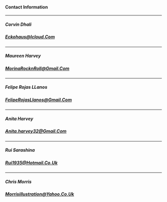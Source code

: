 #### Contact Information 

---

##### Corvin Dhali
##### Eckohaus@Icloud.Com

---

##### Maureen Harvey
##### MorinaRocknRoll@Gmail.Com

---

##### Felipe Rojas LLanos
##### FelipeRojasLlanos@Gmail.Com

---

##### Anita Harvey
##### Anita.harvey32@Gmail.Com

---

##### Rui Sarashina
##### Rui1935@Hotmail.Co.Uk

---

##### Chris Morris 
##### Morrisillustration@Yahoo.Co.Uk
